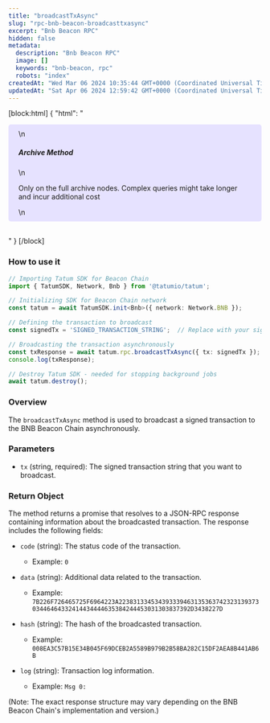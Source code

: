 ```yaml
---
title: "broadcastTxAsync"
slug: "rpc-bnb-beacon-broadcasttxasync"
excerpt: "Bnb Beacon RPC"
hidden: false
metadata: 
  description: "Bnb Beacon RPC"
  image: []
  keywords: "bnb-beacon, rpc"
  robots: "index"
createdAt: "Wed Mar 06 2024 10:35:44 GMT+0000 (Coordinated Universal Time)"
updatedAt: "Sat Apr 06 2024 12:59:42 GMT+0000 (Coordinated Universal Time)"
---
```

[block:html]
{
  "html": "<div style="padding: 10px 20px; border-radius: 5px; background-color: #e6e2ff; margin: 0 0 30px 0;">\n  <h5>Archive Method</h5>\n  <p>Only on the full archive nodes. Complex queries might take longer and incur additional cost</p>\n</div>"
}
[/block]


### How to use it

```typescript
// Importing Tatum SDK for Beacon Chain
import { TatumSDK, Network, Bnb } from '@tatumio/tatum';

// Initializing SDK for Beacon Chain network
const tatum = await TatumSDK.init<Bnb>({ network: Network.BNB });

// Defining the transaction to broadcast
const signedTx = 'SIGNED_TRANSACTION_STRING';  // Replace with your signed transaction string

// Broadcasting the transaction asynchronously
const txResponse = await tatum.rpc.broadcastTxAsync({ tx: signedTx });
console.log(txResponse);

// Destroy Tatum SDK - needed for stopping background jobs
await tatum.destroy();
```

### Overview

The `broadcastTxAsync` method is used to broadcast a signed transaction to the BNB Beacon Chain asynchronously.

### Parameters

- `tx` (string, required): The signed transaction string that you want to broadcast.

### Return Object

The method returns a promise that resolves to a JSON-RPC response containing information about the broadcasted transaction. The response includes the following fields:

- `code` (string): The status code of the transaction.
  - Example: `0`

- `data` (string): Additional data related to the transaction.
  - Example: `7B226F726465725F6964223A22383133453439333946313536374232313937303446464332414434444635384244453031303837392D3438227D`

- `hash` (string): The hash of the broadcasted transaction.
  - Example: `008EA3C57B15E34B045F69DCEB2A5589B979B2B58BA282C15DF2AEA8B441AB6B`

- `log` (string): Transaction log information.
  - Example: `Msg 0:`

(Note: The exact response structure may vary depending on the BNB Beacon Chain's implementation and version.)

